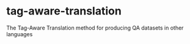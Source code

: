 # tag-aware-translation
The Tag-Aware Translation method for producing QA datasets in other languages
